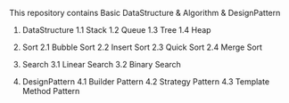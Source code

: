 This repository contains Basic DataStructure & Algorithm & DesignPattern

1. DataStructure
  1.1 Stack
  1.2 Queue
  1.3 Tree
  1.4 Heap
  
2. Sort
  2.1 Bubble Sort
  2.2 Insert Sort
  2.3 Quick Sort
  2.4 Merge Sort
  
3. Search
  3.1 Linear Search
  3.2 Binary Search
  
4. DesignPattern
  4.1 Builder Pattern
  4.2 Strategy Pattern
  4.3 Template Method Pattern
